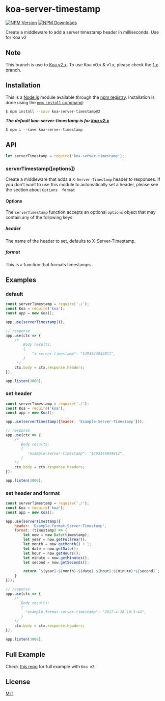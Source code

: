 
# koa-server-timestamp

[![NPM Version][npm-image]][npm-url]
[![NPM Downloads][downloads-image]][downloads-url]

Create a middleware to add a server timestamp header in milliseconds. Use for Koa v2

## Note
This branch is use to [Koa v2.x](https://github.com/koajs/koa/tree/v2.x).
To use Koa v0.x & v1.x, please check the [1.x](https://github.com/SunilWang/koa-server-timestamp/tree/v1.x) branch.

## Installation

This is a [Node.js](https://nodejs.org/en/) module available through the
[npm registry](https://www.npmjs.com/). Installation is done using the
[`npm install` command](https://docs.npmjs.com/getting-started/installing-npm-packages-locally):

```sh
$ npm install --save koa-server-timestamp@2
```

___The default koa-server-timestamp is for [koa v2.x](https://github.com/koajs/koa/tree/v2.x)___
```
$ npm i --save koa-server-timestamp
```

## API

```js
let serverTimestamp = require('koa-server-timestamp');
```
### serverTimestamp([options])

Create a middleware that adds a `X-Server-Timestamp` header to responses. If
you don't want to use this module to automatically set a header, please
see the section about  `Options  format`

#### Options

The `serverTimestamp` function accepts an optional `options` object that may
contain any of the following keys:

##### header

The name of the header to set, defaults to X-Server-Timestamp.

##### format

This is a function that formats timestamps.

## Examples

### default

```js
const serverTimestamp = require('./');
const Koa = require('koa');
const app = new Koa();

app.use(serverTimestamp());

// response
app.use(ctx => {
    /*
        Body results:
        {
            "x-server-timestamp": "1493344844811",
        }
     */
    ctx.body = ctx.response.headers;
});

app.listen(3000);
```

### set header

```js
const serverTimestamp = require('./');
const Koa = require('koa');
const app = new Koa();

app.use(serverTimestamp({header: 'Example-Server-Timestamp'}));

// response
app.use(ctx => {
    /*
       Body results:
       {
          "example-server-timestamp": "1493344844812",
       }
    */
    ctx.body = ctx.response.headers;
});

app.listen(3000);
```

### set header and format

```js
const serverTimestamp = require('./');
const Koa = require('koa');
const app = new Koa();

app.use(serverTimestamp({
    header: 'Example-Format-Server-Timestamp',
    format: (timestamp) => {
        let now = new Date(timestamp);
        let year = now.getFullYear();
        let month = now.getMonth() + 1;
        let date = now.getDate();
        let hour = now.getHours();
        let minute = now.getMinutes();
        let second = now.getSeconds();

        return `${year}-${month}-${date} ${hour}:${minute}:${second}`;
    }
}));

// response
app.use(ctx => {
    /*
       Body results:
       {
         "example-format-server-timestamp": "2017-4-28 10:3:44",
       }
    */
    ctx.body = ctx.response.headers;
});

app.listen(3000);
```

## Full Example
Check [this repo](https://github.com/SunilWang/koa-server-timestamp/blob/v1.x/example.js) for full example with `Koa v2`.

## License

[MIT](LICENSE)

[npm-image]: https://img.shields.io/npm/v/koa-server-timestamp.svg
[npm-url]: https://www.npmjs.com/package/koa-server-timestamp
[downloads-image]: https://img.shields.io/npm/dt/koa-server-timestamp.svg
[downloads-url]: https://npmjs.org/package/koa-server-timestamp